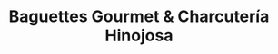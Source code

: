 ---
title: "Baguettes Gourmet & Charcutería Hinojosa"
url: /ciudad-de-mexico/baguettes-gourmet-y-charcuteria-hinojosa/
shop: charcutería
---